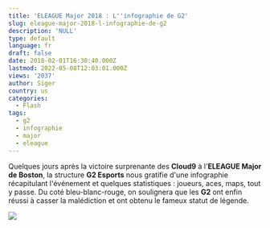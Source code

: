 ```yaml
---
title: 'ELEAGUE Major 2018 : L''infographie de G2'
slug: eleague-major-2018-l-infographie-de-g2
description: 'NULL'
type: default
language: fr
draft: false
date: 2018-02-01T16:30:40.000Z
lastmod: 2022-05-08T12:03:01.000Z
views: '2037'
author: Siger
country: us
categories:
  - Flash
tags:
  - g2
  - infographie
  - major
  - eleague
---
```

Quelques jours après la victoire surprenante des **Cloud9** à l'**ELEAGUE Major de Boston**, la structure **G2 Esports** nous gratifie d'une infographie récapitulant l'événement et quelques statistiques : joueurs, aces, maps, tout y passe. Du coté bleu-blanc-rouge, on soulignera que les **G2** ont enfin réussi à casser la malédiction et ont obtenu le fameux statut de légende.

![](http://super-cdn.g2esports.com/wp-content/uploads/2018/02/EL-Boston-2018-1.jpg)

  
